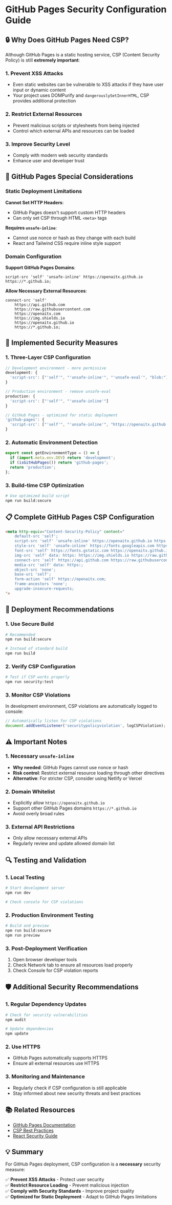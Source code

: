 # GitHub Pages Security Configuration Guide

## 🔒 Why Does GitHub Pages Need CSP?

Although GitHub Pages is a static hosting service, CSP (Content Security Policy) is still **extremely important**:

### 1. **Prevent XSS Attacks**
- Even static websites can be vulnerable to XSS attacks if they have user input or dynamic content
- Your project uses DOMPurify and `dangerouslySetInnerHTML`, CSP provides additional protection

### 2. **Restrict External Resources**
- Prevent malicious scripts or stylesheets from being injected
- Control which external APIs and resources can be loaded

### 3. **Improve Security Level**
- Comply with modern web security standards
- Enhance user and developer trust

## 🎯 GitHub Pages Special Considerations

### Static Deployment Limitations

**Cannot Set HTTP Headers**:
- GitHub Pages doesn't support custom HTTP headers
- Can only set CSP through HTML `<meta>` tags

**Requires `unsafe-inline`**:
- Cannot use nonce or hash as they change with each build
- React and Tailwind CSS require inline style support

### Domain Configuration

**Support GitHub Pages Domains**:
```
script-src 'self' 'unsafe-inline' https://openaitx.github.io https://*.github.io;
```

**Allow Necessary External Resources**:
```
connect-src 'self' 
    https://api.github.com 
    https://raw.githubusercontent.com 
    https://openaitx.com 
    https://img.shields.io 
    https://openaitx.github.io 
    https://*.github.io;
```

## 🔧 Implemented Security Measures

### 1. Three-Layer CSP Configuration

```javascript
// Development environment - more permissive
development: {
  'script-src': ["'self'", "'unsafe-inline'", "'unsafe-eval'", "blob:"]
}

// Production environment - remove unsafe-eval
production: {
  'script-src': ["'self'", "'unsafe-inline'"]
}

// GitHub Pages - optimized for static deployment
'github-pages': {
  'script-src': ["'self'", "'unsafe-inline'", "https://openaitx.github.io", "https://*.github.io"]
}
```

### 2. Automatic Environment Detection

```javascript
export const getEnvironmentType = () => {
  if (import.meta.env.DEV) return 'development';
  if (isGitHubPages()) return 'github-pages';
  return 'production';
};
```

### 3. Build-time CSP Optimization

```bash
# Use optimized build script
npm run build:secure
```

## 📋 Complete GitHub Pages CSP Configuration

```html
<meta http-equiv="Content-Security-Policy" content="
    default-src 'self';
    script-src 'self' 'unsafe-inline' https://openaitx.github.io https://*.github.io;
    style-src 'self' 'unsafe-inline' https://fonts.googleapis.com https://openaitx.github.io;
    font-src 'self' https://fonts.gstatic.com https://openaitx.github.io;
    img-src 'self' data: https: https://img.shields.io https://raw.githubusercontent.com https://openaitx.github.io https://*.github.io https://github.com;
    connect-src 'self' https://api.github.com https://raw.githubusercontent.com https://openaitx.com https://img.shields.io https://openaitx.github.io https://*.github.io;
    media-src 'self' data: https:;
    object-src 'none';
    base-uri 'self';
    form-action 'self' https://openaitx.com;
    frame-ancestors 'none';
    upgrade-insecure-requests;
">
```

## 🚀 Deployment Recommendations

### 1. Use Secure Build
```bash
# Recommended
npm run build:secure

# Instead of standard build
npm run build
```

### 2. Verify CSP Configuration
```bash
# Test if CSP works properly
npm run security:test
```

### 3. Monitor CSP Violations
In development environment, CSP violations are automatically logged to console:
```javascript
// Automatically listen for CSP violations
document.addEventListener('securitypolicyviolation', logCSPViolation);
```

## ⚠️ Important Notes

### 1. Necessary `unsafe-inline`
- **Why needed**: GitHub Pages cannot use nonce or hash
- **Risk control**: Restrict external resource loading through other directives
- **Alternative**: For stricter CSP, consider using Netlify or Vercel

### 2. Domain Whitelist
- Explicitly allow `https://openaitx.github.io`
- Support other GitHub Pages domains `https://*.github.io`
- Avoid overly broad rules

### 3. External API Restrictions
- Only allow necessary external APIs
- Regularly review and update allowed domain list

## 🔍 Testing and Validation

### 1. Local Testing
```bash
# Start development server
npm run dev

# Check console for CSP violations
```

### 2. Production Environment Testing
```bash
# Build and preview
npm run build:secure
npm run preview
```

### 3. Post-Deployment Verification
1. Open browser developer tools
2. Check Network tab to ensure all resources load properly
3. Check Console for CSP violation reports

## 🛡️ Additional Security Recommendations

### 1. Regular Dependency Updates
```bash
# Check for security vulnerabilities
npm audit

# Update dependencies
npm update
```

### 2. Use HTTPS
- GitHub Pages automatically supports HTTPS
- Ensure all external resources use HTTPS

### 3. Monitoring and Maintenance
- Regularly check if CSP configuration is still applicable
- Stay informed about new security threats and best practices

## 📚 Related Resources

- [GitHub Pages Documentation](https://docs.github.com/en/pages)
- [CSP Best Practices](https://web.dev/csp/)
- [React Security Guide](https://reactjs.org/docs/dom-elements.html#dangerouslysetinnerhtml)

## 💡 Summary

For GitHub Pages deployment, CSP configuration is a **necessary** security measure:

✅ **Prevent XSS Attacks** - Protect user security  
✅ **Restrict Resource Loading** - Prevent malicious injection  
✅ **Comply with Security Standards** - Improve project quality  
✅ **Optimized for Static Deployment** - Adapt to GitHub Pages limitations 